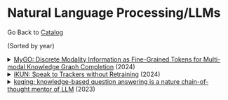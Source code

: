 # Natural Language Processing/LLMs

Go Back to [Catalog](README.md)

(Sorted by year)

<details><summary><a href="#">MyGO: Discrete Modality Information as Fine-Grained Tokens for Multi-modal Knowledge Graph Completion</a> (2024)</summary><br><pre><code>@misc{zhang2024mygo,
    author = "Zhang, Yichi and Chen, Zhuo and Guo, Lingbing and Xu, Yajing and Hu, Binbin and Liu, Ziqi and Chen, Huajun and Zhang, Wen",
    title = "MyGO: Discrete Modality Information as Fine-Grained Tokens for Multi-modal Knowledge Graph Completion",
    year = "2024",
    eprint = "2404.09468",
    archivePrefix = "arXiv",
    primaryClass = "cs.AI"
}
</pre></code></details><details><summary><a href="https://arxiv.org/abs/2312.16245">iKUN: Speak to Trackers without Retraining</a> (2024)</summary><br><pre><code>@misc{du2024ikun,
    author = "Du, Yunhao and Lei, Cheng and Zhao, Zhicheng and Su, Fei",
    title = "iKUN: Speak to Trackers without Retraining",
    year = "2024",
    url = "https://arxiv.org/abs/2312.16245",
    eprint = "2312.16245",
    archivePrefix = "arXiv",
    primaryClass = "cs.CV"
}
</pre></code></details><details><summary><a href="https://arxiv.org/abs/2401.00426">keqing: knowledge-based question answering is a nature chain-of-thought mentor of LLM</a> (2023)</summary><br><pre><code>@misc{wang2023keqing,
    author = "Wang, Chaojie and Xu, Yishi and Peng, Zhong and Zhang, Chenxi and Chen, Bo and Wang, Xinrun and Feng, Lei and An, Bo",
    title = "keqing: knowledge-based question answering is a nature chain-of-thought mentor of LLM",
    year = "2023",
    url = "https://arxiv.org/abs/2401.00426",
    eprint = "2401.00426",
    archivePrefix = "arXiv",
    primaryClass = "cs.CL"
}
</pre></code></details>